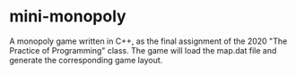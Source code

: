 # mini-monopoly
A monopoly game written in C++, as the final assignment of the 2020 "The Practice of Programming" class.
The game will load the map.dat file and generate the corresponding game layout.
